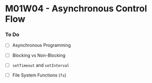 # M01W04 - Asynchronous Control Flow

### To Do
* [ ] Asynchronous Programming
* [ ] Blocking vs Non-Blocking
* [ ] `setTimeout` and `setInterval`
* [ ] File System Functions (`fs`)




















